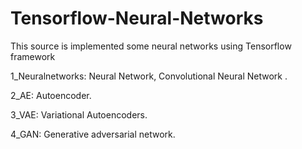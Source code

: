 # Tensorflow-Neural-Networks
This source is implemented some neural networks using Tensorflow framework

1_Neuralnetworks: Neural Network, Convolutional Neural Network . 

2_AE: Autoencoder.

3_VAE: Variational Autoencoders.

4_GAN: Generative adversarial network.
